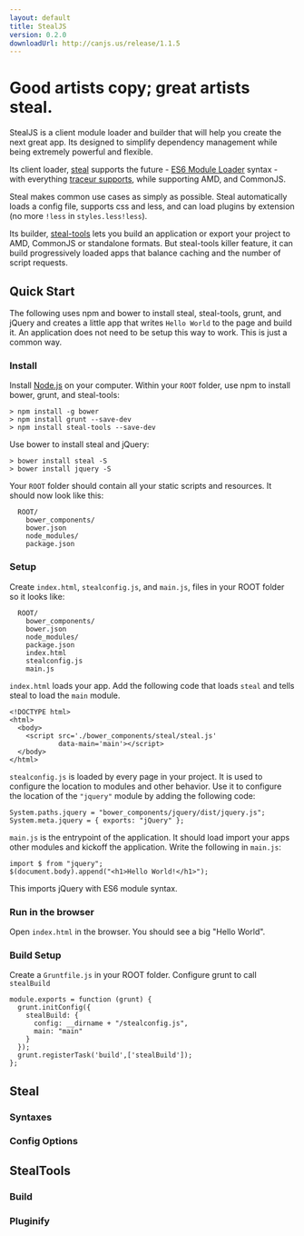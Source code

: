 ```yaml
---
layout: default
title: StealJS
version: 0.2.0
downloadUrl: http://canjs.us/release/1.1.5
---
```


# Good artists copy; great artists steal.

StealJS is a client module loader and builder that will
help you create the next great app. Its designed to simplify 
dependency management while being extremely powerful and flexible.

Its client loader, [steal](https://github.com/bitovi/steal) supports 
the future - [ES6 Module Loader](https://github.com/ModuleLoader/es6-module-loader) syntax -
with everything [traceur supports](https://github.com/google/traceur-compiler/wiki/LanguageFeatures),
while supporting AMD, and CommonJS.

Steal makes common use cases as simply as possible. Steal automatically
loads a config file, supports css and less, and can load plugins by 
extension (no more `!less` in `styles.less!less`).

Its builder, [steal-tools](https://github.com/bitovi/steal-tools) 
lets you build an application or export your project to AMD, 
CommonJS or standalone formats. But steal-tools 
killer feature, it can build progressively loaded apps that 
balance caching and the number of script requests.

## Quick Start

The following uses npm and bower to install steal, steal-tools, grunt,
and jQuery and creates a little app that writes `Hello World` to 
the page and build it. An application does not need to be setup this way
to work.  This is just a common way.

### Install

Install [Node.js](http://nodejs.org/) on your 
computer. Within your `ROOT` folder,
use npm to install bower, grunt, and steal-tools:

    > npm install -g bower
    > npm install grunt --save-dev
    > npm install steal-tools --save-dev

Use bower to install steal and jQuery:

    > bower install steal -S
    > bower install jquery -S

Your `ROOT` folder should contain all your static scripts and 
resources.  It should now look like this:

      ROOT/
        bower_components/
        bower.json
        node_modules/
        package.json
         
### Setup

Create `index.html`, `stealconfig.js`, and `main.js`, files in your ROOT folder so it looks like:

      ROOT/
        bower_components/
        bower.json
        node_modules/
        package.json
        index.html
        stealconfig.js
        main.js
        
`index.html` loads your app. Add the following code that loads `steal` and
tells steal to load the `main` module.

    <!DOCTYPE html>
    <html>
      <body>
        <script src='./bower_components/steal/steal.js'
                data-main='main'></script>
      </body>
    </html>

`stealconfig.js` is loaded by every page in your 
project. It is used to configure the location to modules and 
other behavior.  Use it to configure the location of the `"jquery"` module by adding the following
code:

    System.paths.jquery = "bower_components/jquery/dist/jquery.js";
    System.meta.jquery = { exports: "jQuery" };

`main.js` is the entrypoint of the application. It should load import your
apps other modules and kickoff the application. Write the following in `main.js`:

    import $ from "jquery";
    $(document.body).append("<h1>Hello World!</h1>");
    
This imports jQuery with ES6 module syntax.
    
### Run in the browser

Open `index.html` in the browser.  You should see a big "Hello World".

### Build Setup

Create a `Gruntfile.js` in your ROOT folder. Configure grunt to 
call `stealBuild`

    module.exports = function (grunt) {
      grunt.initConfig({
        stealBuild: {
          config: __dirname + "/stealconfig.js",
          main: "main"
        }
      });
      grunt.registerTask('build',['stealBuild']);
    };



## Steal

### Syntaxes

### Config Options

## StealTools

### Build

### Pluginify